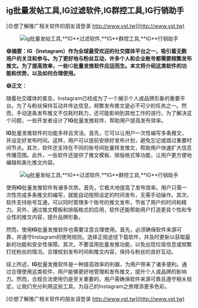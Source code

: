 ## **ig批量发帖工具,**IG**过滤软件,**IG**群控工具,**IG**行销助手**

[😍想了解推广相关软件的朋友请登录 http://www.vst.tw](http://www.vst.tw)

 <center><img src="https://vst.tw/MP4/tuiguang/png/0.png" alt="ig批量发帖工具,**IG**过滤软件,**IG**群控工具,**IG**行销助手"></center>

**😄摘要：**IG**（Instagram）作为全球最受欢迎的社交媒体平台之一，吸引着无数用户的关注和参与。为了更好地与粉丝互动，许多个人和企业账号都需要频繁发布推文。为了提高效率，一些**IG**批量发推软件应运而生。本文将介绍这类软件的功能和优势，以及如何合理使用。**

**😄正文：**

随着社交媒体的普及，Instagram已经成为了一个展示个人或品牌形象的重要平台。为了与粉丝保持互动并传达信息，频繁发布推文是必不可少的任务之一。然而，手动逐条发布推文不仅耗时耗力，还可能影响到其他工作的进行。为了解决这个问题，一些开发者设计了**IG**批量发推软件，帮助用户提高发布效率。

**IG**批量发推软件的功能多样且灵活。首先，它可以让用户一次性编写多条推文，并设定好发布时间。这样，用户可以提前安排好发布计划，避免忘记或错过重要时间节点。其次，软件还支持在不同的账号间批量转发推文，帮助用户快速扩大信息传播范围。此外，一些软件还提供了推文模板、排版格式等功能，让用户更方便地编辑和美化推文内容。

 <center><img src="https://vst.tw/MP4/tuiguang/png/2.png" alt="ig批量发帖工具,**IG**过滤软件,**IG**群控工具,**IG**行销助手"></center>

使用**IG**批量发推软件有诸多优势。首先，它极大地提高了发布效率。用户只需一次性完成多条推文的编写，就能自动按照设定的时间发布，无需手动操作。其次，软件支持账号互通，可以同时管理多个账号的推文发布，节省了用户的时间和精力。另外，通过推文模板和排版格式的应用，软件还能帮助用户打造更具个性和专业性的推文内容，提升品牌形象。

然而，使用**IG**批量发推软件也需要注意合理使用。首先，必须确保软件来源可靠，并遵守Instagram的使用规则。选择正规途径下载软件，并及时更新以获取最新的功能和安全性保障。其次，不要滥用批量发推功能，以免出现垃圾信息或频繁打扰粉丝的情况。合理规划发布时间和推文内容，保持与粉丝的良好互动。

综上所述，**IG**批量发推软件是一种提高效率的利器，为用户带来了诸多便利。通过合理使用这类软件，用户能够更好地管理和发布推文，提升个人或品牌的影响力。然而，合规合法使用仍是至关重要的，用户需确保软件来源可靠且遵守相关规定。让我们充分利用这些工具，为自己的Instagram之旅增添更多色彩。

[😍想了解推广相关软件的朋友请登录 http://www.vst.tw](http://www.vst.tw)



